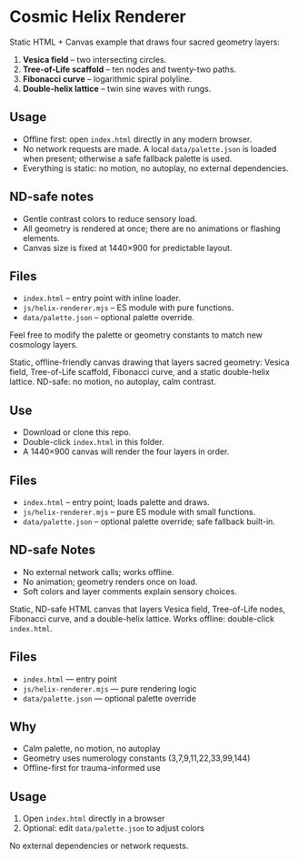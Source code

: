# Cosmic Helix Renderer


Static HTML + Canvas example that draws four sacred geometry layers:

1. **Vesica field** – two intersecting circles.
2. **Tree-of-Life scaffold** – ten nodes and twenty-two paths.
3. **Fibonacci curve** – logarithmic spiral polyline.
4. **Double-helix lattice** – twin sine waves with rungs.

## Usage
- Offline first: open `index.html` directly in any modern browser.
- No network requests are made. A local `data/palette.json` is loaded when present; otherwise a safe fallback palette is used.
- Everything is static: no motion, no autoplay, no external dependencies.

## ND-safe notes
- Gentle contrast colors to reduce sensory load.
- All geometry is rendered at once; there are no animations or flashing elements.
- Canvas size is fixed at 1440×900 for predictable layout.

## Files
- `index.html` – entry point with inline loader.
- `js/helix-renderer.mjs` – ES module with pure functions.
- `data/palette.json` – optional palette override.

Feel free to modify the palette or geometry constants to match new cosmology layers.


Static, offline-friendly canvas drawing that layers sacred geometry:
Vesica field, Tree-of-Life scaffold, Fibonacci curve, and a static
double-helix lattice. ND-safe: no motion, no autoplay, calm contrast.

## Use
- Download or clone this repo.
- Double-click `index.html` in this folder.
- A 1440×900 canvas will render the four layers in order.

## Files
- `index.html` – entry point; loads palette and draws.
- `js/helix-renderer.mjs` – pure ES module with small functions.
- `data/palette.json` – optional palette override; safe fallback built-in.

## ND-safe Notes
- No external network calls; works offline.
- No animation; geometry renders once on load.
- Soft colors and layer comments explain sensory choices.

Static, ND-safe HTML canvas that layers Vesica field, Tree-of-Life nodes, Fibonacci curve, and a double-helix lattice. Works offline: double-click `index.html`.

## Files
- `index.html` — entry point
- `js/helix-renderer.mjs` — pure rendering logic
- `data/palette.json` — optional palette override

## Why
- Calm palette, no motion, no autoplay
- Geometry uses numerology constants (3,7,9,11,22,33,99,144)
- Offline-first for trauma-informed use

## Usage
1. Open `index.html` directly in a browser
2. Optional: edit `data/palette.json` to adjust colors

No external dependencies or network requests.


